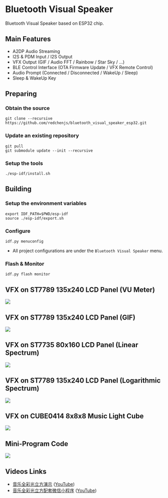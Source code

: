 Bluetooth Visual Speaker
========================

Bluetooth Visual Speaker based on ESP32 chip.

## Main Features

* A2DP Audio Streaming
* I2S & PDM Input / I2S Output
* VFX Output (GIF / Audio FFT / Rainbow / Star Sky / ...)
* BLE Control Interface (OTA Firmware Update / VFX Remote Control)
* Audio Prompt (Connected / Disconnected / WakeUp / Sleep)
* Sleep & WakeUp Key

## Preparing

### Obtain the source

```
git clone --recursive https://github.com/redchenjs/bluetooth_visual_speaker_esp32.git
```

### Update an existing repository

```
git pull
git submodule update --init --recursive
```

### Setup the tools

```
./esp-idf/install.sh
```

## Building

### Setup the environment variables

```
export IDF_PATH=$PWD/esp-idf
source ./esp-idf/export.sh
```

### Configure

```
idf.py menuconfig
```

* All project configurations are under the `Bluetooth Visual Speaker` menu.

### Flash & Monitor

```
idf.py flash monitor
```

## VFX on ST7789 135x240 LCD Panel (VU Meter)

<img src="docs/st7789vu.png">

## VFX on ST7789 135x240 LCD Panel (GIF)

<img src="docs/st7789gif.png">

## VFX on ST7735 80x160 LCD Panel (Linear Spectrum)

<img src="docs/st7735lin.png">

## VFX on ST7789 135x240 LCD Panel (Logarithmic Spectrum)

<img src="docs/st7789log.png">

## VFX on CUBE0414 8x8x8 Music Light Cube

<img src="docs/cube0414.png">

## Mini-Program Code

<img src="docs/acode.jpg">

## Videos Links

* [音乐全彩光立方演示](https://www.bilibili.com/video/av25188707) ([YouTube](https://www.youtube.com/watch?v=F8nfA_mEhPg))
* [音乐全彩光立方配套微信小程序](https://www.bilibili.com/video/av83055233) ([YouTube](https://www.youtube.com/watch?v=HlruQqkIGtc))
